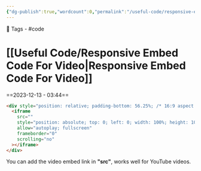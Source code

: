 ```yaml
---
{"dg-publish":true,"wordcount":0,"permalink":"/useful-code/responsive-embed-code-for-video/","dgPassFrontmatter":true,"noteIcon":"1","created":"2023-12-10T19:38:21.834+05:30","updated":"2023-12-13T03:45:11.510+05:30"}
---
```


🧶 Tags - #code
# [[Useful Code/Responsive Embed Code For Video\|Responsive Embed Code For Video]]
==2023-12-13 - 03:44==
```HTML
<div style="position: relative; padding-bottom: 56.25%; /* 16:9 aspect ratio */">
  <iframe
    src=""
    style="position: absolute; top: 0; left: 0; width: 100%; height: 100%;"
    allow="autoplay; fullscreen"
    frameborder="0"
    scrolling="no"
  ></iframe>
</div>
```

You can add the video embed link in **"src"**, works well for YouTube videos.